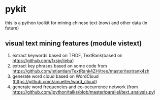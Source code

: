 # pykit
this is a python toolkit for mining chinese text (now) and other data (in future)
## visual text mining features (module vistext)
1. extract keywords based on TFIDF, TextRank(based on https://github.com/fxsjy/jieba)
2. extract key phrases based on some code from https://github.com/letiantian/TextRank4ZH/tree/master/textrank4zh
2. generate word cloud based on WordCloud (https://github.com/amueller/word_cloud)
3. generate word frequencies and co-occurrence network (from https://github.com/ipython/talks/blob/master/parallel/text_analysis.py)
